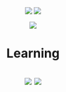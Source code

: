 
<div align="center">
 <img src="https://capsule-render.vercel.app/api?type=waving&reversal=true&color=gradient&customColorList=6&height=300&section=header&text=AboutMe%20&fontSize=90"/>
 <a href="https://github.com/jikwan0327/github-readme-stats">
    <img src="https://github-readme-stats.vercel.app/api?username=tedsoftj1123&bg_color=30,BDCCE6,6BE78D&title_color=fff&text_color=fff"/></a>
 <p><a href="http://mazassumnida.wtf/api/mini/generate_badge?boj=tedsoftj1123">    <img src="http://mazassumnida.wtf/api/mini/generate_badge?boj=tedsoftj1123"/></a></p>
</div>

<h1 align="center">
 <p></p>
 <p>Learning</p>
<img src="https://img.shields.io/badge/Spring Boot-6DB33F?style=flat&logo=SpringBoot&logoColor=white"/>
<img src="https://img.shields.io/badge/Spring-6DB33F?style=flat&logo=Spring&logoColor=white"/></a>
